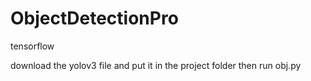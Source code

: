 # ObjectDetectionPro
tensorflow

download the yolov3 file and put it in the project folder then run  obj.py 
